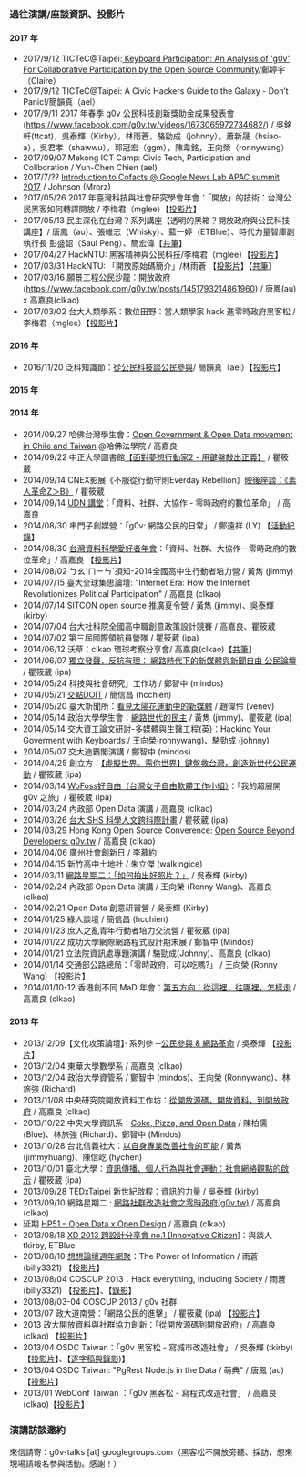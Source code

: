 ### 過往演講/座談資訊、投影片

#### 2017 年
* 2017/9/12 TICTeC@Taipei:[
Keyboard Participation: An Analysis of 'g0v' For Collaborative Participation by the Open Source Community](https://hackmd.io/KwUwhgZgzAbAxsAtAIwBwAYKICxmAdhQEYQQd1URsYRUAmEATiiA#keyboard-participation-an-analysis-of-‘g0v’-for-collaborative-participation-by-the-open-source-community-ting-yu-cheng-national-taiwan-university)/鄭婷宇（Claire）
* 2017/9/12 TICTeC@Taipei: A Civic Hackers Guide to the Galaxy - Don’t Panic!/簡韻真（ael）
* 2017/9/11 2017 年春季 g0v 公民科技創新獎助金成果發表會(https://www.facebook.com/g0v.tw/videos/1673065972734682/) / 吳銘軒(ttcat)，吳泰輝（Kirby），林雨蒼，駱勁成（johnny），蕭新晟（hsiao-a），吳君孝（shawwu），郭冠宏（ggm），陳韋銘，王向榮（ronnywang）
* 2017/09/07 Mekong ICT Camp: Civic Tech, Participation and Collboration / Yun-Chen Chien (ael)
* 2017/7/?? [Introduction to Cofacts @ Google News Lab APAC summit 2017](https://www.youtube.com/watch?v=569cj67xN7c) / Johnson (Mrorz)
* 2017/05/26 2017 年臺灣科技與社會研究學會年會：「開放」的技術：台灣公民黑客如何轉譯開放 / 李梅君（mglee）【[投影片](https://www.slideshare.net/atmglee/ss-76388939)】
* 2017/05/13 民主深化在台灣？系列講座【透明的黑箱？開放政府與公民科技講座】/ 唐鳳（au）、張維志（Whisky）、藍一婷（ETBlue）、時代力量智庫副執行長 彭盛韶（Saul Peng）、簡宏偉【[共筆](https://paper.dropbox.com/doc/2017.05.13-yJqLSDwQEJLfbJachOV4o)】
* 2017/04/27 HackNTU: 黑客精神與公民科技/李梅君（mglee）【[投影片](https://www.slideshare.net/atmglee/ss-74613030)】
* 2017/03/31 HackNTU: 「開放原始碼簡介」/林雨蒼 【[投影片](http://bit.ly/2oguxxA)】【[共筆](https://paper.dropbox.com/doc/2017-1-0331-nqgwIQkCJQci06J1tSNUa)】
* 2017/03/16 願景工程公民沙龍：開放政府(https://www.facebook.com/g0v.tw/posts/1451793214861960) / 唐鳳(au) x 高嘉良(clkao)
* 2017/03/02 台大人類學系：數位田野：當人類學家 hack 進零時政府黑客松 / 李梅君（mglee）【[投影片](https://www.slideshare.net/atmglee/hack-72734675)】

#### 2016 年
* 2016/11/20 泛科知識節：[從公民科技談公民參與](https://www.youtube.com/watch?v=qcapUY4Oh9s)/ 簡韻真（ael）【[投影片](https://docs.google.com/presentation/d/1CxBv1qzzUgpFUn_XTBSVAloA1GJwj8Sre9mn6v9GUWQ/edit?usp=sharing)】

#### 2015 年

#### 2014 年
* 2014/09/27 哈佛台灣學生會：[Open Government & Open Data movement in Chile and Taiwan](https://www.facebook.com/photo.php?fbid=10152633344256999&set=a.10150266132596999.368164.559471998&type=1) @哈佛法學院 / 高嘉良
* 2014/09/22 中正大學圖書館[【面對夢想行動家2 - 用鍵盤敲出正義】](http://ccuweb.ccu.edu.tw/calendar/view-details.php?id=436) / 瞿筱葳
* 2014/09/14 CNEX影展《不服從行動守則Everday Rebellion》[映後座談：《素人革命Z＞B》](http://tw.cnexfest.org/?page_id=677) / 瞿筱葳
* 2014/09/14 [UDN 講堂](http://udntalks.udn.com/2014/info.php)：「資料、社群、大協作 - 零時政府的數位革命」 / 高嘉良
* 2014/08/30 串門子創媒營：「g0v: 網路公民的日常」 / 鄭遠祥 (LY) 【[活動紀錄](https://www.facebook.com/chainthemedia/posts/807172442668048)】
* 2014/08/30 [台灣資料科學愛好者年會](http://twconf.data-sci.org/agenda/speech/)：「資料、社群、大協作－零時政府的數位革命」/ 高嘉良 【[投影片](http://www.slideshare.net/tw_dsconf/g0v-dsconf)】
* 2014/08/02 ㄅㄠˋㄇㄧㄣˊ須知-2014全國高中生行動者培力營 / 黃雋 (jimmy)
* 2014/07/15 臺大全球集思論壇: "Internet Era: How the Internet Revolutionizes Political Participation" / 高嘉良 (clkao)
* 2014/07/14 SITCON open source 推廣夏令營 / 黃雋 (jimmy)、吳泰輝 (kirby)
* 2014/07/04 台大社科院全國高中職創意政策設計競賽 / 高嘉良、瞿筱葳
* 2014/07/02 第三屆國際領航員營隊 / 瞿筱葳 (ipa)
* 2014/06/12 沃草：clkao 環球考察分享會/ 高嘉良(clkao)【[共筆](https://g0v.hackpad.tw/ep/pad/static/zlvgEFmKNel)】
* 2014/06/07 [獨立發聲，反抗有理： 網路時代下的新媒體與新聞自由 公民論壇](https://www.facebook.com/events/1414694238809642/?ref=25&source=1) / 瞿筱葳 (ipa)
* 2014/05/24 科技與社會研究」工作坊 / 鄭智中 (mindos)
* 2014/05/21 [交點DOIT](https://taiwan-doit.com/) / 簡信昌 (hcchien)
* 2014/05/20 臺大新聞所：[看見太陽花運動中的新媒體](http://ntujournal.blogspot.tw/2014/05/g0ve.html) / 趙偉伶 (venev)
* 2014/05/14 政治大學學生會：[網路世代的民主](http://moltke.cc.nccu.edu.tw/Registration/registration.do?action=conferenceInfo&conferenceID=X08095) / 黃雋 (jimmy)、瞿筱葳 (ipa)
* 2014/05/14 交大資工論文研討-多媒體與生醫工程(英)：Hacking Your Goverment with Keyboards / 王向榮(ronnywang)、駱勁成 (johnny)
* 2014/05/07 交大迪霸閣演講 / 鄭智中 (mindos)
* 2014/04/25 創立方：[【虛擬世界。需你世界】鍵盤救台灣，創造新世代公民運動](http://vevent.flyingv.cc/event/12) / 瞿筱葳 (ipa)
* 2014/03/14 [WoFoss好自由（台灣女子自由軟體工作小組）](http://wofoss.kktix.cc/events/wofoss043-201403)：「我的超展開 g0v 之旅」/ 瞿筱葳 (ipa)
* 2014/03/24 內政部 Open Data 演講 / 高嘉良 (clkao)
* 2014/03/26 [台大 SHS 科學人文跨科際計畫](http://shs.ntu.edu.tw/shs/?p=26223) / 瞿筱葳 (ipa)
* 2014/03/29 Hong Kong Open Source Converence: [Open Source Beyond Developers: g0v.tw](http://opensource.hk/en/2014/open-source-beyond-developers-g0v.tw) / 高嘉良 (clkao)
* 2014/04/06 廣州社會創新日 / 李慕約
* 2014/04/15 新竹高中土地社 / 朱立傑 (walkingice)
* 2014/03/11 [網路星期二：「如何拍出好照片？」](http://nettuesday.tw/events/2014/03/456) / 吳泰輝 (kirby)
* 2014/02/24 內政部 Open Data 演講 / 王向榮 (Ronny Wang)、高嘉良 (clkao)
* 2014/02/21 Open Data 創意研習營 / 吳泰輝 (Kirby)
* 2014/01/25 綠人談壇 / 簡信昌 (hcchien)
* 2014/01/23 庶人之亂青年行動者培力交流營 / 瞿筱葳 (ipa)
* 2014/01/22 成功大學網際網路程式設計期末展 / 鄭智中 (Mindos)
* 2014/01/21 立法院資訊處專題演講 / 駱勁成(Johnny)、高嘉良 (clkao)
* 2014/01/14 交通部公路總局：「零時政府，可以吃嗎?」 / 王向榮 (Ronny Wang) 【[投影片](https://docs.google.com/presentation/d/1hpzKM_14LsWd9n30th1ZUxeN-bMY7ihLpLHY5rmivic/edit?usp=sharing)】
* 2014/01/10-12 香港創不同 MaD 年會：[第五方向：從這裡，往哪裡，怎樣走](http://www.mad.asia/posts/557/MaD%20Forum/The-Fifth-Direction:-From-Here-and-Now-to-an-Envisioned-There) / 高嘉良 (clkao)

#### 2013 年

* 2013/12/09【文化攻策論壇】‧ 系列參 ─[公民參與 & 網路革命](https://www.facebook.com/events/334833043324985/) / 吳泰輝 【[投影片](https://docs.google.com/file/d/0B_UpRpAst1MYeXhnMHZFX21MTjg/edit)】
* 2013/12/04 東華大學數學系 / 高嘉良 (clkao)
* 2013/12/04 政治大學資管系 / 鄭智中 (mindos)、王向榮 (Ronnywang)、林旅強 (Richard)
* 2013/11/08 中央研究院開放資料工作坊：[從開放源碼，開放資料，到開放政府](http://odw.tw/) / 高嘉良 (clkao)
* 2013/10/22 中央大學資訊系：[Coke, Pizza, and Open Data](http://www.openfoundry.org/tw/activities/details/404) / 陳柏儒 (Blue)、林旅強 (Richard)、鄭智中 (Mindos)
* 2013/10/28 台北信義社大：[以自身專業改善社會的可能](http://www.xycc.org.tw/class/102-2-P/W06.htm) / 黃雋 (jimmyhuang)、陳信屹 (hychen)
* 2013/10/01 臺北大學：[資訊傳播、個人行為與社會運動：社會網絡觀點的啟示](http://www.ntpu.edu.tw/chinese/todayEvents_more.php?id=3522) / 瞿筱葳 (ipa)
* 2013/09/28 TEDxTaipei 新世紀啟程：[資訊的力量](http://tedxtaipei.com/talks/2013-kirby-wu/) / 吳泰輝 (kirby)
* 2013/09/10 網路星期二 : [網路社群改造社會之零時政府(g0v.tw)](http://nettuesday.tw/events/2013/09/438) / 高嘉良 (clkao)
* 延期 [HP51 – Open Data x Open Design](http://www.hpx-party.com/hpx-events/hp51) / 高嘉良 (clkao)
* 2013/08/18 [XD 2013 跨設計分享會 no.1 [Innovative Citizen]](http://www.xd-crossdesign.com/2013/08/xd-2013-no1-innovative-citizen.html)：與談人 tkirby, ETBlue
* 2013/08/10 [想想論壇週年網聚](https://docs.google.com/forms/d/1_9DLzyqI2uKzqZiNFalOHjrHLCkUbtFXa0m3ZtsPUTw/viewform)：The Power of Information / 雨蒼 (billy3321) 【[投影片](https://docs.google.com/presentation/d/1nX_kZNY0YX0Ilmhavp3Bkwayf6s6Kljgb1fxQTGgk9c/pub)】
* 2013/08/04 COSCUP 2013：Hack everything, Including Society / 雨蒼 (billy3321) 【[投影片](http://goo.gl/XHNPX4)】、【[錄影](https://www.youtube.com/watch?v=W4BbHx0G5jE)】
* 2013/08/03-04 COSCUP 2013 / g0v 社群
* 2013/07 政大道南營：「網路公民的進擊」 / 瞿筱葳 (ipa) 【[投影片](https://speakerdeck.com/ipaaa/g0v-wang-lu-gong-min-de-jin-ji)】
* 2013 政大開放資料與社群協力創新：「從開放源碼到開放政府」/ 高嘉良 (clkao) 【[投影片](https://speakerdeck.com/clkao/cong-kai-fang-yuan-ma-dao-kai-fang-zheng-fu)】
* 2013/04 OSDC Taiwan：「g0v 黑客松 - 寫城市改造社會」 / 吳泰輝 (tkirby) 【[投影片](https://speakerdeck.com/tkirby/g0v-hei-ke-song-xie-cheng-shi-gai-zao-she-hui)】、【[逐字稿與錄影](http://blog.g0v.tw/post/58752578556))】
* 2013/04 OSDC Taiwan: "PgRest Node.js in the Data / 萌典" / 唐鳳 (au) 【[投影片](https://speakerdeck.com/audreyt/pgrest-node-dot-js-in-the-database)】
* 2013/01 WebConf Taiwan ：「g0v 黑客松 - 寫程式改造社會」 / 高嘉良 (clkao)【[投影片](https://speakerdeck.com/clkao/g0v-hei-ke-song-xie-cheng-shi-gai-zao-she-hui)】

### 演講訪談邀約

來信請寄：g0v-talks [at] googlegroups.com（黑客松不開放旁聽、採訪，想來現場請報名參與活動。感謝！）


